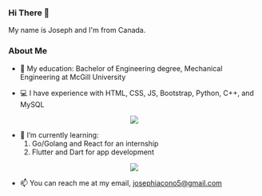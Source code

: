 ### Hi There 👋

My name is Joseph and I'm from Canada.

### About Me

- 💬 My education: Bachelor of Engineering degree, Mechanical Engineering at McGill University
    
- 💻 I have experience with HTML, CSS, JS, Bootstrap, Python, C++, and MySQL
<p align="center">
  <a href="https://skillicons.dev">
    <img src="https://skillicons.dev/icons?i=html,css,js,bootstrap,py,cpp,mysql" />
  </a>
</p>
 
- 🌱 I’m currently learning:
    1. Go/Golang and React for an internship
    2. Flutter and Dart for app development
<p align="center">
  <a href="https://skillicons.dev">
    <img src="https://skillicons.dev/icons?i=go,react,flutter,dart" />
  </a>
</p>

- 📫 You can reach me at my email, josephiacono5@gmail.com

<!---
Joiacs/Joiacs is a ✨ special ✨ repository because its `README.md` (this file) appears on your GitHub profile.
You can click the Preview link to take a look at your changes.
--->
